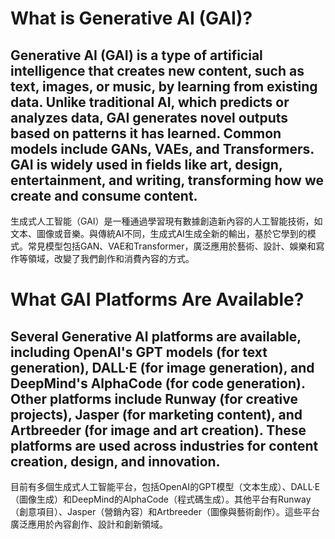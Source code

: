 # What is Generative AI (GAI)?
## Generative AI (GAI) is a type of artificial intelligence that creates new content, such as text, images, or music, by learning from existing data. Unlike traditional AI, which predicts or analyzes data, GAI generates novel outputs based on patterns it has learned. Common models include GANs, VAEs, and Transformers. GAI is widely used in fields like art, design, entertainment, and writing, transforming how we create and consume content.

生成式人工智能（GAI）是一種通過學習現有數據創造新內容的人工智能技術，如文本、圖像或音樂。與傳統AI不同，生成式AI生成全新的輸出，基於它學到的模式。常見模型包括GAN、VAE和Transformer，廣泛應用於藝術、設計、娛樂和寫作等領域，改變了我們創作和消費內容的方式。

# What GAI Platforms Are Available?
## Several Generative AI platforms are available, including OpenAI's GPT models (for text generation), DALL·E (for image generation), and DeepMind's AlphaCode (for code generation). Other platforms include Runway (for creative projects), Jasper (for marketing content), and Artbreeder (for image and art creation). These platforms are used across industries for content creation, design, and innovation.

目前有多個生成式人工智能平台，包括OpenAI的GPT模型（文本生成）、DALL·E（圖像生成）和DeepMind的AlphaCode（程式碼生成）。其他平台有Runway（創意項目）、Jasper（營銷內容）和Artbreeder（圖像與藝術創作）。這些平台廣泛應用於內容創作、設計和創新領域。

# 

